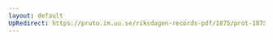```yaml
---
layout: default
UpRedirect: https://pruto.im.uu.se/riksdagen-records-pdf/1875/prot-1875--ak--048/prot-1875--ak--048_019.pdf
---
```


